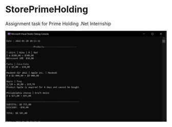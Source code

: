 # StorePrimeHolding
Assignment task for Prime Holding .Net Internship



![alt text](https://github.com/ilis08/StorePrimeHolding/blob/master/BLL/Screenshots/Screenshot_1.png)

